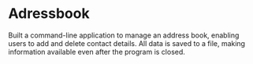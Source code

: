 # Adressbook
Built a command-line application to manage an address book, enabling users to add and delete contact details. All data is saved to a file, making information available even after the program is closed.
